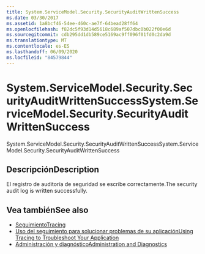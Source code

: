 ```yaml
---
title: System.ServiceModel.Security.SecurityAuditWrittenSuccess
ms.date: 03/30/2017
ms.assetid: 1a8bcf46-54ee-460c-ae7f-64bead28ff64
ms.openlocfilehash: f82dc5f93d14d5618c689af507dbc0b022f00e6d
ms.sourcegitcommit: cdb295dd1db589ce5169ac9ff096f01fd0c2da9d
ms.translationtype: MT
ms.contentlocale: es-ES
ms.lasthandoff: 06/09/2020
ms.locfileid: "84579844"
---
```

# <a name="systemservicemodelsecuritysecurityauditwrittensuccess"></a><span data-ttu-id="7cb95-102">System.ServiceModel.Security.SecurityAuditWrittenSuccess</span><span class="sxs-lookup"><span data-stu-id="7cb95-102">System.ServiceModel.Security.SecurityAuditWrittenSuccess</span></span>
<span data-ttu-id="7cb95-103">System.ServiceModel.Security.SecurityAuditWrittenSuccess</span><span class="sxs-lookup"><span data-stu-id="7cb95-103">System.ServiceModel.Security.SecurityAuditWrittenSuccess</span></span>  
  
## <a name="description"></a><span data-ttu-id="7cb95-104">Descripción</span><span class="sxs-lookup"><span data-stu-id="7cb95-104">Description</span></span>  
 <span data-ttu-id="7cb95-105">El registro de auditoría de seguridad se escribe correctamente.</span><span class="sxs-lookup"><span data-stu-id="7cb95-105">The security audit log is written successfully.</span></span>  
  
## <a name="see-also"></a><span data-ttu-id="7cb95-106">Vea también</span><span class="sxs-lookup"><span data-stu-id="7cb95-106">See also</span></span>

- [<span data-ttu-id="7cb95-107">Seguimiento</span><span class="sxs-lookup"><span data-stu-id="7cb95-107">Tracing</span></span>](index.md)
- [<span data-ttu-id="7cb95-108">Uso del seguimiento para solucionar problemas de su aplicación</span><span class="sxs-lookup"><span data-stu-id="7cb95-108">Using Tracing to Troubleshoot Your Application</span></span>](using-tracing-to-troubleshoot-your-application.md)
- [<span data-ttu-id="7cb95-109">Administración y diagnóstico</span><span class="sxs-lookup"><span data-stu-id="7cb95-109">Administration and Diagnostics</span></span>](../index.md)
